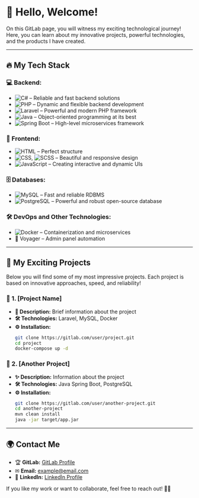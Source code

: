 # 🚀 Hello, Welcome!

On this GitLab page, you will witness my exciting technological journey! Here, you can learn about my innovative projects, powerful technologies, and the products I have created.

---

## 🔥 My Tech Stack

### 💻 Backend:
- ![C#](https://img.shields.io/badge/-C%23-239120?style=flat-square&logo=c-sharp&logoColor=white) – Reliable and fast backend solutions
- ![PHP](https://img.shields.io/badge/-PHP-777BB4?style=flat-square&logo=php&logoColor=white) – Dynamic and flexible backend development
- ![Laravel](https://img.shields.io/badge/-Laravel-FF2D20?style=flat-square&logo=laravel&logoColor=white) – Powerful and modern PHP framework
- ![Java](https://img.shields.io/badge/-Java-007396?style=flat-square&logo=java&logoColor=white) – Object-oriented programming at its best
- ![Spring Boot](https://img.shields.io/badge/-Spring%20Boot-6DB33F?style=flat-square&logo=spring-boot&logoColor=white) – High-level microservices framework

### 🎨 Frontend:
- ![HTML](https://img.shields.io/badge/-HTML5-E34F26?style=flat-square&logo=html5&logoColor=white) – Perfect structure
- ![CSS](https://img.shields.io/badge/-CSS3-1572B6?style=flat-square&logo=css3&logoColor=white), ![SCSS](https://img.shields.io/badge/-SCSS-CC6699?style=flat-square&logo=sass&logoColor=white) – Beautiful and responsive design
- ![JavaScript](https://img.shields.io/badge/-JavaScript-F7DF1E?style=flat-square&logo=javascript&logoColor=black) – Creating interactive and dynamic UIs

### 🗄 Databases:
- ![MySQL](https://img.shields.io/badge/-MySQL-4479A1?style=flat-square&logo=mysql&logoColor=white) – Fast and reliable RDBMS
- ![PostgreSQL](https://img.shields.io/badge/-PostgreSQL-336791?style=flat-square&logo=postgresql&logoColor=white) – Powerful and robust open-source database

### 🛠 DevOps and Other Technologies:
- ![Docker](https://img.shields.io/badge/-Docker-2496ED?style=flat-square&logo=docker&logoColor=white) – Containerization and microservices
- 🚀 Voyager – Admin panel automation

---

## 💎 My Exciting Projects
Below you will find some of my most impressive projects. Each project is based on innovative approaches, speed, and reliability!

### 🚀 1. **[Project Name]**
   - **📝 Description:** Brief information about the project
   - **🛠 Technologies:** Laravel, MySQL, Docker
   - **⚙ Installation:**
     ```bash
     git clone https://gitlab.com/user/project.git
     cd project
     docker-compose up -d
     ```

### 🌟 2. **[Another Project]**
   - **✨ Description:** Information about the project
   - **🛠 Technologies:** Java Spring Boot, PostgreSQL
   - **⚙ Installation:**
     ```bash
     git clone https://gitlab.com/user/another-project.git
     cd another-project
     mvn clean install
     java -jar target/app.jar
     ```

---

## 🌍 Contact Me
- 🏆 **GitLab:** [GitLab Profile](https://gitlab.com/username)
- ✉ **Email:** example@email.com
- 💼 **LinkedIn:** [LinkedIn Profile](https://linkedin.com/in/username)

If you like my work or want to collaborate, feel free to reach out! 🌟🚀

